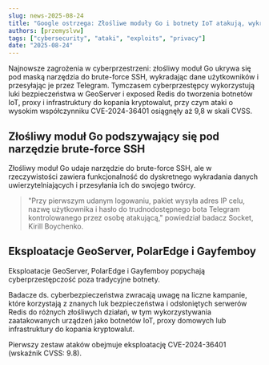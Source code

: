 ```yaml
---
slug: news-2025-08-24
title: "Google ostrzega: Złośliwe moduły Go i botnety IoT atakują, wykradając dane i wykraczając poza tradycyjne cyberzagrożenia"
authors: [przemyslvw]
tags: ["cybersecurity", "ataki", "exploits", "privacy"]
date: "2025-08-24"
---
```


Najnowsze zagrożenia w cyberprzestrzeni: złośliwy moduł Go ukrywa się pod maską narzędzia do brute-force SSH, wykradając dane użytkowników i przesyłając je przez Telegram. Tymczasem cyberprzestępcy wykorzystują luki bezpieczeństwa w GeoServer i exposed Redis do tworzenia botnetów IoT, proxy i infrastruktury do kopania kryptowalut, przy czym ataki o wysokim współczynniku CVE-2024-36401 osiągnęły aż 9,8 w skali CVSS.

<!-- truncate -->

## Złośliwy moduł Go podszywający się pod narzędzie brute-force SSH

Złośliwy moduł Go udaje narzędzie do brute-force SSH, ale w rzeczywistości zawiera funkcjonalność do dyskretnego wykradania danych uwierzytelniających i przesyłania ich do swojego twórcy.

> "Przy pierwszym udanym logowaniu, pakiet wysyła adres IP celu, nazwę użytkownika i hasło do trudnodostępnego bota Telegram kontrolowanego przez osobę atakującą," powiedział badacz Socket, Kirill Boychenko.

## Eksploatacje GeoServer, PolarEdge i Gayfemboy

Eksploatacje GeoServer, PolarEdge i Gayfemboy popychają cyberprzestępczość poza tradycyjne botnety.

Badacze ds. cyberbezpieczeństwa zwracają uwagę na liczne kampanie, które korzystają z znanych luk bezpieczeństwa i odsłoniętych serwerów Redis do różnych złośliwych działań, w tym wykorzystywania zaatakowanych urządzeń jako botnetów IoT, proxy domowych lub infrastruktury do kopania kryptowalut.

Pierwszy zestaw ataków obejmuje eksploatację CVE-2024-36401 (wskaźnik CVSS: 9.8).
